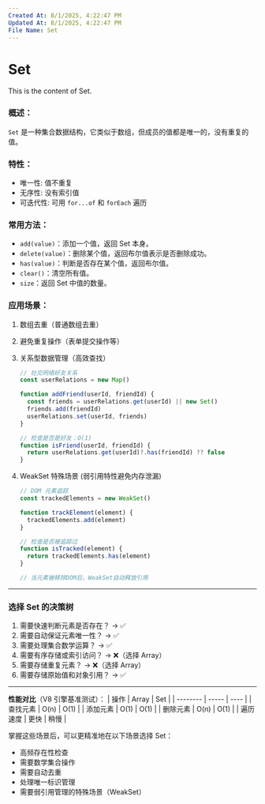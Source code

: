```yaml
---
Created At: 8/1/2025, 4:22:47 PM
Updated At: 8/1/2025, 4:22:47 PM
File Name: Set
---
```


# Set

This is the content of Set.

### 概述：

`Set` 是一种集合数据结构，它类似于数组，但成员的值都是唯一的，没有重复的值。

### 特性：

- 唯一性: 值不重复
- 无序性: 没有索引值
- 可迭代性: 可用 `for...of` 和 `forEach` 遍历

### 常用方法：

- `add(value)`：添加一个值，返回 Set 本身。
- `delete(value)`：删除某个值，返回布尔值表示是否删除成功。
- `has(value)`：判断是否存在某个值，返回布尔值。
- `clear()`：清空所有值。
- `size`：返回 Set 中值的数量。

### 应用场景：

1. 数组去重（普通数组去重）
2. 避免重复操作（表单提交操作等）
3. 关系型数据管理（高效查找）

    ```js
    // 社交网络好友关系
    const userRelations = new Map()

    function addFriend(userId, friendId) {
      const friends = userRelations.get(userId) || new Set()
      friends.add(friendId)
      userRelations.set(userId, friends)
    }

    // 检查是否是好友：O(1)
    function isFriend(userId, friendId) {
      return userRelations.get(userId)?.has(friendId) ?? false
    }
    ```
4. WeakSet 特殊场景 (弱引用特性避免内存泄漏)
    ```js
    // DOM 元素追踪
    const trackedElements = new WeakSet()

    function trackElement(element) {
      trackedElements.add(element)
    }

    // 检查是否被追踪过
    function isTracked(element) {
      return trackedElements.has(element)
    }

    // 当元素被移除DOM后，WeakSet自动释放引用
    ```

---

### 选择 Set 的决策树
1. 需要快速判断元素是否存在？ → ✅
2. 需要自动保证元素唯一性？ → ✅
3. 需要处理集合数学运算？ → ✅
4. 需要有序存储或索引访问？ → ❌（选择 Array）
5. 需要存储重复元素？ → ❌（选择 Array）
6. 需要存储原始值和对象引用？ → ✅

---

**性能对比**（V8 引擎基准测试）：
| 操作     | Array | Set  |
| -------- | ----- | ---- |
| 查找元素 | O(n)  | O(1) |
| 添加元素 | O(1)  | O(1) |
| 删除元素 | O(n)  | O(1) |
| 遍历速度 | 更快  | 稍慢 |

掌握这些场景后，可以更精准地在以下场景选择 Set：
- 高频存在性检查
- 需要数学集合操作
- 需要自动去重
- 处理唯一标识管理
- 需要弱引用管理的特殊场景（WeakSet）
